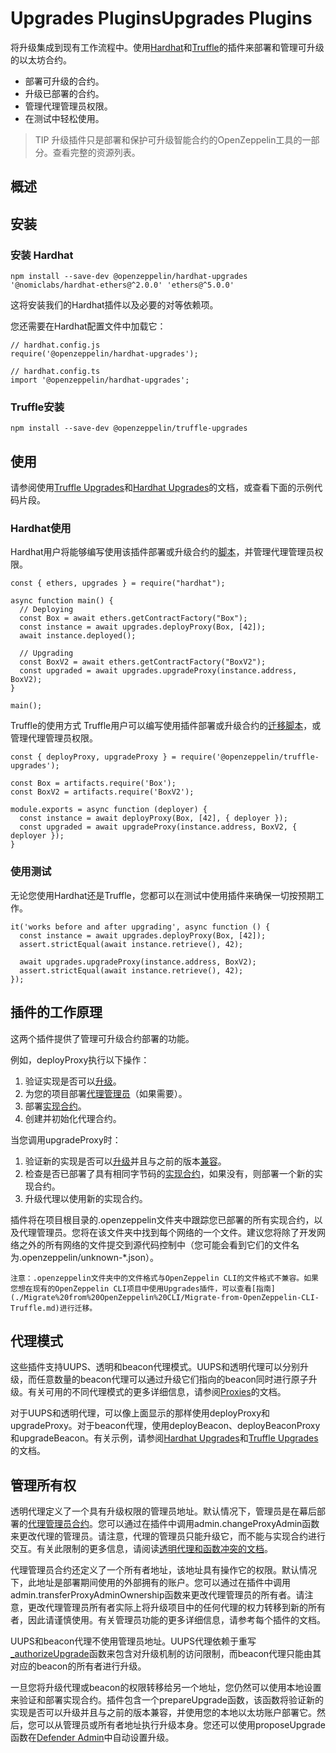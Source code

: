 # Upgrades PluginsUpgrades Plugins

将升级集成到现有工作流程中。使用[Hardhat](https://hardhat.org/)和[Truffle](https://www.trufflesuite.com/truffle)的插件来部署和管理可升级的以太坊合约。

* 部署可升级的合约。
* 升级已部署的合约。
* 管理代理管理员权限。
* 在测试中轻松使用。

> TIP
升级插件只是部署和保护可升级智能合约的OpenZeppelin工具的一部分。查看完整的资源列表。

## 概述

## 安装

### 安装 Hardhat
```
npm install --save-dev @openzeppelin/hardhat-upgrades '@nomiclabs/hardhat-ethers@^2.0.0' 'ethers@^5.0.0'
```

这将安装我们的Hardhat插件以及必要的对等依赖项。

您还需要在Hardhat配置文件中加载它：
```
// hardhat.config.js
require('@openzeppelin/hardhat-upgrades');
```

```
// hardhat.config.ts
import '@openzeppelin/hardhat-upgrades';
```

### Truffle安装
```
npm install --save-dev @openzeppelin/truffle-upgrades
```

## 使用
请参阅使用[Truffle Upgrades](./API-Reference/Truffle-Upgrades.md)和[Hardhat Upgrades](./API-Reference/Hardhat-Upgrades.md)的文档，或查看下面的示例代码片段。

### Hardhat使用
Hardhat用户将能够编写使用该插件部署或升级合约的[脚本](https://hardhat.org/guides/scripts.html)，并管理代理管理员权限。

```
const { ethers, upgrades } = require("hardhat");

async function main() {
  // Deploying
  const Box = await ethers.getContractFactory("Box");
  const instance = await upgrades.deployProxy(Box, [42]);
  await instance.deployed();

  // Upgrading
  const BoxV2 = await ethers.getContractFactory("BoxV2");
  const upgraded = await upgrades.upgradeProxy(instance.address, BoxV2);
}

main();
```

Truffle的使用方式
Truffle用户可以编写使用插件部署或升级合约的[迁移脚本](https://www.trufflesuite.com/docs/truffle/getting-started/running-migrations)，或管理代理管理员权限。

```
const { deployProxy, upgradeProxy } = require('@openzeppelin/truffle-upgrades');

const Box = artifacts.require('Box');
const BoxV2 = artifacts.require('BoxV2');

module.exports = async function (deployer) {
  const instance = await deployProxy(Box, [42], { deployer });
  const upgraded = await upgradeProxy(instance.address, BoxV2, { deployer });
}
```

### 使用测试
无论您使用Hardhat还是Truffle，您都可以在测试中使用插件来确保一切按预期工作。

```
it('works before and after upgrading', async function () {
  const instance = await upgrades.deployProxy(Box, [42]);
  assert.strictEqual(await instance.retrieve(), 42);

  await upgrades.upgradeProxy(instance.address, BoxV2);
  assert.strictEqual(await instance.retrieve(), 42);
});
```

## 插件的工作原理
这两个插件提供了管理可升级合约部署的功能。

例如，deployProxy执行以下操作：

1. 验证实现是否可以[升级](./Frequently-Asked-Questions.md#什么是合约的升级安全性)。
2. 为您的项目部署[代理管理员](./Frequently-Asked-Questions.md#代理管理员是什么)（如果需要）。
3. 部署[实现合约](./Frequently-Asked-Questions.md#什么是实现合约)。
4. 创建并初始化代理合约。

当您调用upgradeProxy时：
1. 验证新的实现是否可以[升级](./Frequently-Asked-Questions.md#什么是合约的升级安全性)并且与之前的版本[兼容](./Frequently-Asked-Questions.md#实现是兼容的意味着什么)。
2. 检查是否已部署了具有相同字节码的[实现合约](./Frequently-Asked-Questions.md#什么是实现合约)，如果没有，则部署一个新的实现合约。
3. 升级代理以使用新的实现合约。

插件将在项目根目录的.openzeppelin文件夹中跟踪您已部署的所有实现合约，以及代理管理员。您将在该文件夹中找到每个网络的一个文件。建议您将除了开发网络之外的所有网络的文件提交到源代码控制中（您可能会看到它们的文件名为.openzeppelin/unknown-*.json）。

    注意：.openzeppelin文件夹中的文件格式与OpenZeppelin CLI的文件格式不兼容。如果您想在现有的OpenZeppelin CLI项目中使用Upgrades插件，可以查看[指南](./Migrate%20from%20OpenZeppelin%20CLI/Migrate-from-OpenZeppelin-CLI-Truffle.md)进行迁移。

## 代理模式
这些插件支持UUPS、透明和beacon代理模式。UUPS和透明代理可以分别升级，而任意数量的beacon代理可以通过升级它们指向的beacon同时进行原子升级。有关可用的不同代理模式的更多详细信息，请参阅[Proxies](/Contracts/Contracts.4.x/API/Proxy.md)的文档。

对于UUPS和透明代理，可以像上面显示的那样使用deployProxy和upgradeProxy。对于beacon代理，使用deployBeacon、deployBeaconProxy和upgradeBeacon。有关示例，请参阅[Hardhat Upgrades](./API-Reference/Hardhat-Upgrades.md)和[Truffle Upgrades](./API-Reference/Truffle-Upgrades.md)的文档。

## 管理所有权
透明代理定义了一个具有升级权限的管理员地址。默认情况下，管理员是在幕后部署的[代理管理员合约](./Frequently-Asked-Questions.md#代理管理员是什么)。您可以通过在插件中调用admin.changeProxyAdmin函数来更改代理的管理员。请注意，代理的管理员只能升级它，而不能与实现合约进行交互。有关此限制的更多信息，请阅读[透明代理和函数冲突的文档](./Proxy-Upgrade-Pattern.md#透明代理和函数冲突)。

代理管理员合约还定义了一个所有者地址，该地址具有操作它的权限。默认情况下，此地址是部署期间使用的外部拥有的账户。您可以通过在插件中调用admin.transferProxyAdminOwnership函数来更改代理管理员的所有者。请注意，更改代理管理员所有者实际上将升级项目中的任何代理的权力转移到新的所有者，因此请谨慎使用。有关管理员功能的更多详细信息，请参考每个插件的文档。

UUPS和beacon代理不使用管理员地址。UUPS代理依赖于重写[_authorizeUpgrade](/Contracts/Contracts.4.x/API/Proxy.md#_authorizeupgradeaddress-newimplementation)函数来包含对升级机制的访问限制，而beacon代理只能由其对应的beacon的所有者进行升级。

一旦您将升级代理或beacon的权限转移给另一个地址，您仍然可以使用本地设置来验证和部署实现合约。插件包含一个prepareUpgrade函数，该函数将验证新的实现是否可以升级并且与之前的版本兼容，并使用您的本地以太坊账户部署它。然后，您可以从管理员或所有者地址执行升级本身。您还可以使用proposeUpgrade函数在[Defender Admin](/Defender/Components/Admin/Admin.md)中自动设置升级。
